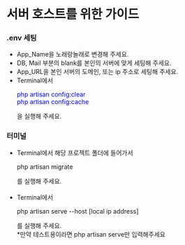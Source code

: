 <h1>서버 호스트를 위한 가이드</h1>

<h3>.env 세팅</h3>
<ul>
    <li>App_Name을 노래랑놀래로 변경해 주세요.</li>
    <li>DB, Mail 부분의 blank를 본인의 서버에 맞게 세팅해 주세요.</li>
    <li>App_URL을 본인 서버의 도메인, 또는 ip 주소로 세팅해 주세요.</li>
    <li>Terminal에서 
        <p style='color:blue'>
            php artisan config:clear<br>
            php artisan config:cache<br>
        </p>
        을 실행해 주세요.
    </li>
</ul>

<h3>터미널</h3>
<ul>
    <li>Terminal에서 해당 프로젝트 폴더에 들어가서
        <p>
            php artisan migrate
        </p>
        를 실행해 주세요.
    </li><br>
    <li>Terminal에서
        <p>
            php artisan serve --host [local ip address]
        </p>
        를 실행해 주세요.<br>
        *만약 테스트용이라면 php artisan serve만 입력해주세요
    </li>
</ul>
